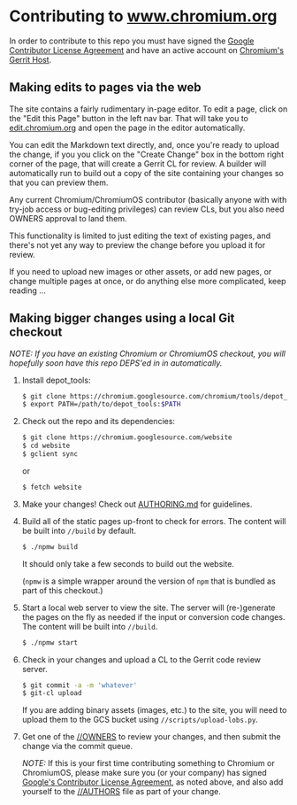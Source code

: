 # Contributing to www.chromium.org

In order to contribute to this repo you must have signed the
[Google Contributor License Agreement](https://cla.developers.google.com/clas)
and have an active account on
[Chromium's Gerrit Host](https://chromium-review.googlesource.com).

## Making edits to pages via the web

The site contains a fairly rudimentary in-page editor. To edit a page,
click on the "Edit this Page" button in the left nav bar. That will take
you to [edit.chromium.org](https://edit.chromium.org/edit?repo=chromium/website/main)
and open the page in the editor automatically.

You can edit the Markdown text directly, and, once you're ready to upload
the change, if you you click on the "Create Change" box in the bottom right
corner of the page, that will create a Gerrit CL for review. A builder
will automatically run to build out a copy of the site containing your
changes so that you can preview them.

Any current Chromium/ChromiumOS contributor (basically anyone with with
try-job access or bug-editing privileges) can review CLs, but you also
need OWNERS approval to land them.

This functionality is limited to just editing the text of existing pages,
and there's not yet any way to preview the change before you upload it
for review.

If you need to upload new images or other assets, or add new pages, or
change multiple pages at once, or do anything else more complicated,
keep reading ...

## Making bigger changes using a local Git checkout

*NOTE: If you have an existing Chromium or ChromiumOS checkout, you will
hopefully soon have this repo DEPS'ed in in automatically.*

1.  Install depot_tools:

    ```bash
    $ git clone https://chromium.googlesource.com/chromium/tools/depot_tools.git
    $ export PATH=/path/to/depot_tools:$PATH
    ```

2. Check out the repo and its dependencies:

    ```bash
    $ git clone https://chromium.googlesource.com/website
    $ cd website
    $ gclient sync
    ```

    or

    ```bash
    $ fetch website
    ```

3.  Make your changes! Check out [AUTHORING.md](AUTHORING.md) for guidelines.

4.  Build all of the static pages up-front to check for errors.
    The content will be built into `//build` by default.

    ```bash
    $ ./npmw build
    ```

    It should only take a few seconds to build out the website.

    (`npmw` is a simple wrapper around the version of `npm` that is bundled
    as part of this checkout.)

5.  Start a local web server to view the site. The server will (re-)generate
    the pages on the fly as needed if the input or conversion code changes.
    The content will be built into `//build`.

    ```bash
    $ ./npmw start
    ```

6.  Check in your changes and upload a CL to the Gerrit code review server.

    ```bash
    $ git commit -a -m 'whatever'
    $ git-cl upload
    ```

    If you are adding binary assets (images, etc.) to the site, you will
    need to upload them to the GCS bucket using `//scripts/upload-lobs.py`.

7.  Get one of the [//OWNERS](../OWNERS) to review your changes, and then
    submit the change via the commit queue.

    *NOTE:* If this is your first time contributing something to Chromium
    or ChromiumOS, please make sure you (or your company) has signed
    [Google's Contributor License Agreement](https://cla.developers.google.com/),
    as noted above, and also add yourself to the [//AUTHORS](../AUTHORS) file
    as part of your change.
